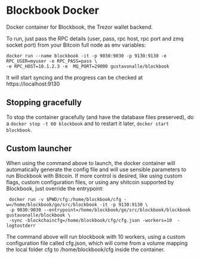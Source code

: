# Blockbook Docker

Docker container for Blockbook, the Trezor wallet backend. 

To run, just pass the RPC details (user, pass, rpc host, rpc port and zmq socket port) from your Bitcoin full node as env variables:

```
docker run --name blockbook -it -p 9030:9030 -p 9130:9130 -e RPC_USER=myuser -e RPC_PASS=pass \
-e RPC_HOST=10.1.2.3 -e  MQ_PORT=29000 gustavonalle/blockbook
```

It will start syncing and the progress can be checked at https://localhost:9130


## Stopping gracefully

To stop the container gracefully (and have the database files preserved), do a ```docker stop -t 60 blockbook``` and to restart it later, ```docker start blockbook```.

## Custom launcher

When using the command above to launch, the docker container will automatically generate the config file and will use sensible parameters to run Blockbook with Bitcoin.
If more control is desired, like using custom flags, custom configuration files, or using any shitcoin supported by Blockbook, just override the entrypoint:


```
 docker run -v $PWD/cfg:/home/blockbook/cfg -w=/home/blockbook/go/src/blockbook -it -p 9130:9130 \
 -p 9030:9030 --entrypoint=/home/blockbook/go/src/blockbook/blockbook gustavonalle/blockbook \ 
 -sync -blockchaincfg=/home/blockbook/cfg/cfg.json -workers=10  -logtostderr
```

The command above will run blockbook with 10 workers, using a custom configuration file called cfg.json, which will come from a volume mapping the local folder cfg to /home/blockbook/cfg inside the container. 
